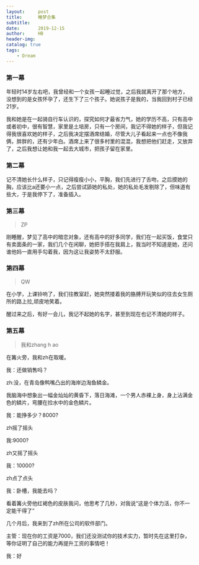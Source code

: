 ```yaml
---
layout:     post
title:      睡梦合集
subtitle:   
date:       2019-12-15
author:     HB
header-img:
catalog: true
tags:
    - Dream
---
```

### 第一幕

年轻时14岁左右吧，我曾经和一个女孩一起睡过觉，之后我就离开了那个地方，没想到的是女孩怀孕了，还生下了三个孩子。她说孩子是我的，当我回到村子已经21岁。

我和她是在一起骑自行车认识的，探究如何才最省力气，她的学历不高，只有高中或者初中，很有智慧，家里是土培房，只有一个房间，我记不得她的样子，但我记得我很喜欢她的样子，之后我决定摆酒席结婚，尽管大儿子看起来一点也不像我俩，胖胖的，还有少年白。酒席上来了很多村里的混混，我想把他们赶走，又放弃了，之后我想让她和我一起去大城市，把孩子留在家里。

### 第二幕


记不清她长什么样子，只记得瘦瘦小小，平胸，我们先进行了舌吻，之后摸她的胸，应该比a还要小一点，之后尝试舔她的私处，她的私处毛发剔除了，但味道有些大，于是我停下了，准备插入。

### 第三幕

>ZP

刚睡醒，梦见了高中的暗恋对象，还有高中的好多同学，我们在一起买饭，食堂只有卖面条的一家，我们几个在闲聊，她把手搭在我肩上，我当时不知道是她，还问谁他妈一直用手勾着我，因为这让我姿势不太舒服。

### 第四幕

>QW

在小学，上课铃响了，我们往教室赶，她突然搂着我的胳膊开玩笑似的往去女生厕所的路上拉,顽皮地笑着。


醒过来之后，有好一会儿，我记不起她的名字，甚至到现在也记不清她的样子。

### 第五幕
>我和zhang h ao

在篝火旁，我和zh在取暖。

我：还做销售吗？

zh:没，在青岛像鸭嘴凸出的海岸边淘鱼鳞金。

我脑海中想象出一幅金灿灿的黄昏下，落日海滩，一个男人赤裸上身，身上沾满金色的鳞片，弯腰在捡水中的金色鳞片。

我：能挣多少？8000?

zh摇了摇头

我:9000?

zh又摇了摇头

我：10000?

zh点了点头

我：卧槽，我能去吗？

看着篝火旁他红褐色的皮肤我问，他思考了几秒，对我说“这是个体力活，你不一定能干得了”

几个月后，我来到了zh所在公司的软件部门。

主管：现在你的工资是7000，我们还没测试你的技术实力，暂时先在这里打杂，等你证明了自己的能力再提升工资的事情吧！

我：好
